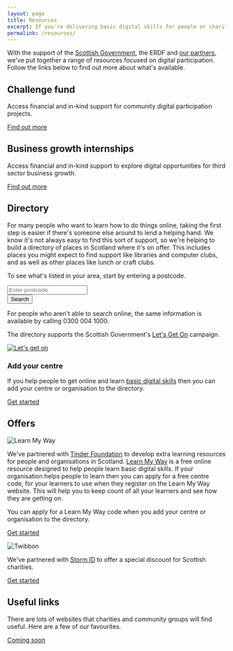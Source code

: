 ```yaml
---
layout: page
title: Resources
excerpt: If you're delivering basic digital skills for people or charities in Scotland, then we're here to help.
permalink: /resources/
---
```


With the support of the [Scottish Government](http://www.gov.scot), the ERDF and [our partners](/charter/), we've put together a range of resources focused on digital participation. Follow the links below to find out more about what's available.



## Challenge fund

Access financial and in-kind support for community digital participation projects.

<a href="/resources/challenge-fund/" class="btn btn-primary btn-lg">Find out more</a>

## Business growth internships

Access financial and in-kind support to explore digital opportunities for third sector business growth.

<a href="/resources/internships/" class="btn btn-primary btn-lg">Find out more</a>



## Directory

For many people who want to learn how to do things online, taking the first step is easier if there's someone else around to lend a helping hand. We know it's not always easy to find this sort of support, so we're helping to build a directory of places in Scotland where it's on offer. This includes places you might expect to find support like libraries and computer clubs, and as well as other places like lunch or craft clubs.

To see what's listed in your area, start by entering a postcode.

<form role="form" action="http://letsgeton.digitalscotland.org/Search" method="GET">
  <div class="form-group">
    <input type="text" class="form-control input-lg" id="postcode" name="geo.postcode" placeholder="Enter postcode">
  </div>
  <div class="form-group">
    <button type="submit" class="btn btn-primary btn-lg">Search</button>
  </div>
</form>

For people who aren't able to search online, the same information is available by calling 0300 004 1000.

The directory supports the Scottish Government's [Let's Get On](http://www.letsgeton.scot/) campaign.

[![Let's get on](/images/Letsgetonbutton-125x125.png)](http://www.letsgeton.scot/)

### Add your centre

If you help people to get online and learn [basic digital skills](digital.scvo.org.uk/about/basic-digital-skills) then you can add your centre or organisation to the directory. 

<a href="http://letsgeton.digitalscotland.org/SignUp/create" class="btn btn-primary btn-lg">Get started</a>



## Offers

![Learn My Way](/images/learnmyway.jpg)

We've partnered with [Tinder Foundation](http://www.tinderfoundation.org) to develop extra learning resources for people and organisations in Scotland. [Learn My Way](http://scotland.learnmyway.com) is a free online resource designed to help people learn basic digital skills. If your organisation helps people to learn then you can apply for a free centre code, for your learners to use when they register on the Learn My Way website. This will help you to keep count of all your learners and see how they are getting on.

You can apply for a Learn My Way code when you add your centre or organisation to the directory.

<a href="http://letsgeton.digitalscotland.org/SignUp/create" class="btn btn-primary btn-lg">Get started</a>

![Twibbon](/images/twibbon.png)

We've partnered with [Storm ID](/charter/storm-id/) to offer a special discount for Scottish charities.

<a href="/twibbon/" class="btn btn-primary btn-lg">Get started</a>



## Useful links

There are lots of websites that charities and community groups will find useful. Here are a few of our favourites.

<a href="" class="btn btn-primary btn-lg disabled">Coming soon</a>
